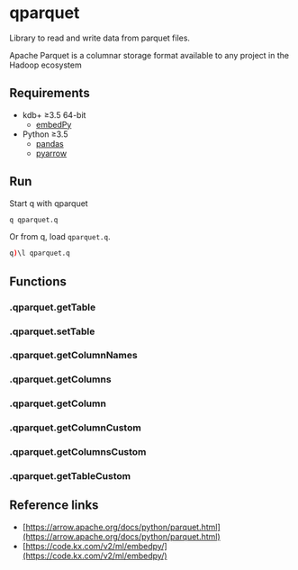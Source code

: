 # qparquet

Library to read and write data from parquet files.

Apache Parquet is a columnar storage format available to any project in the Hadoop ecosystem

## Requirements

* kdb+ ≥3.5 64-bit
  * [embedPy](https://code.kx.com/v2/ml/embedpy/)
* Python ≥3.5
  * [pandas](https://pandas.pydata.org/)
  * [pyarrow](https://arrow.apache.org/docs/python/)

## Run

Start q with qparquet

```bash
q qparquet.q
```

Or from q, load `qparquet.q`.

```q
q)\l qparquet.q
```

## Functions

### .qparquet.getTable

### .qparquet.setTable

### .qparquet.getColumnNames

### .qparquet.getColumns

### .qparquet.getColumn

### .qparquet.getColumnCustom

### .qparquet.getColumnsCustom

### .qparquet.getTableCustom

## Reference links

* [https://arrow.apache.org/docs/python/parquet.html](https://arrow.apache.org/docs/python/parquet.html)
* [https://code.kx.com/v2/ml/embedpy/](https://code.kx.com/v2/ml/embedpy/)